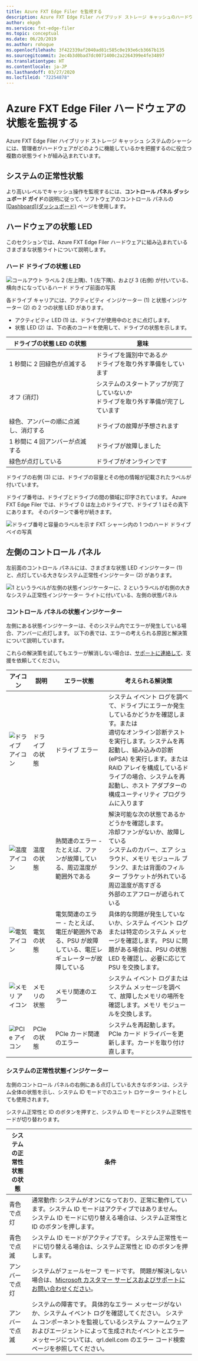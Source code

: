```yaml
---
title: Azure FXT Edge Filer を監視する
description: Azure FXT Edge Filer ハイブリッド ストレージ キャッシュのハードウェアの状態を監視する方法
author: ekpgh
ms.service: fxt-edge-filer
ms.topic: conceptual
ms.date: 06/20/2019
ms.author: rohogue
ms.openlocfilehash: 3f422339af2040ad81c585c0e193e6cb3667b135
ms.sourcegitcommit: 2ec4b3d0bad7dc0071400c2a2264399e4fe34897
ms.translationtype: HT
ms.contentlocale: ja-JP
ms.lasthandoff: 03/27/2020
ms.locfileid: "72254878"
---
```

# <a name="monitor-azure-fxt-edge-filer-hardware-status"></a>Azure FXT Edge Filer ハードウェアの状態を監視する

Azure FXT Edge Filer ハイブリッド ストレージ キャッシュ システムのシャーシには、管理者がハードウェアがどのように機能しているかを把握するのに役立つ複数の状態ライトが組み込まれています。

## <a name="system-health-status"></a>システムの正常性状態

より高いレベルでキャッシュ操作を監視するには、**コントロール パネル ダッシュボード ガイド**の説明に従って、ソフトウェアのコントロール パネルの [[Dashboard]\(ダッシュボード\)](https://azure.github.io/Avere/legacy/dashboard/4_7/html/ops_dashboard_index.html) ページを使用します。

## <a name="hardware-status-leds"></a>ハードウェアの状態 LED

このセクションでは、Azure FXT Edge Filer ハードウェアに組み込まれているさまざまな状態ライトについて説明します。

### <a name="hard-drive-status-leds"></a>ハード ドライブの状態 LED

![コールアウト ラベル 2 (左上隅)、1 (左下隅)、および 3 (右側) が付いている、横向きになっているハード ドライブ前面の写真](media/fxt-monitor/fxt-drive-callouts.png)

各ドライブ キャリアには、アクティビティ インジケーター (1) と状態インジケーター (2) の 2 つの状態 LED があります。 

* アクティビティ LED (1) は、ドライブが使用中のときに点灯します。  
* 状態 LED (2) は、下の表のコードを使用して、ドライブの状態を示します。

| ドライブの状態 LED の状態              | 意味  |
|-------------------------------------|----------------------------------------------------------|
| 1 秒間に 2 回緑色が点滅する      | ドライブを識別中である*か* <br> ドライブを取り外す準備をしています  |
| オフ (消灯)                         | システムのスタートアップが完了していない*か* <br>ドライブを取り外す準備が完了しています |
| 緑色、アンバーの順に点滅し、消灯する       | ドライブの故障が予想されます   |
| 1 秒間に 4 回アンバーが点滅する | ドライブが故障しました   |
| 緑色が点灯している                         | ドライブがオンラインです |

ドライブの右側 (3) には、ドライブの容量とその他の情報が記載されたラベルが付いています。

ドライブ番号は、ドライブとドライブの間の領域に印字されています。 Azure FXT Edge Filer では、ドライブ 0 は左上のドライブで、ドライブ 1 はその真下にあります。 そのパターンで番号が続きます。 

![ドライブ番号と容量のラベルを示す FXT シャーシ内の 1 つのハード ドライブ ベイの写真](media/fxt-drives-photo.png)

## <a name="left-control-panel"></a>左側のコントロール パネル

左前面のコントロール パネルには、さまざまな状態 LED インジケーター (1) と、点灯している大きなシステム正常性インジケーター (2) があります。 

![1 というラベルが左側の状態インジケーターに、2 というラベルが右側の大きなシステム正常性インジケーター ライトに付いている、左側の状態パネル](media/fxt-monitor/fxt-control-panel-left.jpg)

### <a name="control-panel-status-indicators"></a>コントロール パネルの状態インジケーター 

左側にある状態インジケーターは、そのシステム内でエラーが発生している場合、アンバーに点灯します。 以下の表では、エラーの考えられる原因と解決策について説明しています。 

これらの解決策を試してもエラーが解消しない場合は、[サポートに連絡して](fxt-support-ticket.md)、支援を依頼してください。 

| アイコン | 説明 | エラー状態 | 考えられる解決策 |
|----------------|---------------|--------------------|----------------------|
| ![ドライブ アイコン](media/fxt-monitor/fxt-hd-icon.jpg) | ドライブの状態 | ドライブ エラー | システム イベント ログを調べて、ドライブにエラーか発生しているかどうかを確認します。または <br>適切なオンライン診断テストを実行します。システムを再起動し、組み込みの診断 (ePSA) を実行します。または <br>RAID アレイを構成しているドライブの場合、システムを再起動し、ホスト アダプターの構成ユーティリティ プログラムに入ります |
|![温度アイコン](media/fxt-monitor/fxt-temp-icon.jpg) | 温度の状態 | 熱関連のエラー - たとえば、ファンが故障している、周辺温度が範囲外である | 解決可能な次の状態であるかどうかを確認します。 <br>冷却ファンがないか、故障している <br>システムのカバー、エア シュラウド、メモリ モジュール ブランク、または背面のフィルター ブラケットが外れている <br>周辺温度が高すぎる <br>外部のエアフローが遮られている |
|![電気アイコン](media/fxt-monitor/fxt-electric-icon.jpg) | 電気の状態 | 電気関連のエラー - たとえば、電圧が範囲外である、PSU が故障している、電圧レギュレーターが故障している |  具体的な問題が発生していないか、システム イベント ログまたは特定のシステム メッセージを確認します。 PSU に問題がある場合は、PSU の状態 LED を確認し、必要に応じて PSU を交換します。 | 
|![メモリ アイコン](media/fxt-monitor/fxt-memory-icon.jpg) | メモリの状態 | メモリ関連のエラー | システム イベント ログまたはシステム メッセージを調べて、故障したメモリの場所を確認します。メモリ モジュールを交換します。 |
|![PCIe アイコン](media/fxt-monitor/fxt-pcie-icon.jpg) | PCIe の状態 | PCIe カード関連のエラー | システムを再起動します。PCIe カード ドライバーを更新します。カードを取り付け直します。 |


### <a name="system-health-status-indicator"></a>システムの正常性状態インジケーター

左側のコントロール パネルの右側にある点灯している大きなボタンは、システム全体の状態を示し、システム ID モードでのユニット ロケーター ライトとしても使用されます。

システム正常性と ID のボタンを押すと、システム ID モードとシステム正常性モードが切り替わります。

|システムの正常性状態の状態 | 条件 |
|-------------------------------------------|-----------------------------------------------|
| 青色で点灯 | 通常動作: システムがオンになっており、正常に動作しています。システム ID モードはアクティブではありません。 <br/>システム ID モードに切り替える場合は、システム正常性と ID のボタンを押します。 |
| 青色で点滅 | システム ID モードがアクティブです。 システム正常性モードに切り替える場合は、システム正常性と ID のボタンを押します。 |
| アンバーで点灯 | システムがフェールセーフ モードです。 問題が解決しない場合は、[Microsoft カスタマー サービスおよびサポートにお問い合わせください](fxt-support-ticket.md)。 |
| アンバーで点滅 | システムの障害です。 具体的なエラー メッセージがないか、システム イベント ログを確認してください。 システム コンポーネントを監視しているシステム ファームウェアおよびエージェントによって生成されたイベントとエラー メッセージについては、qrl.dell.com のエラー コード検索ページを参照してください。 |


